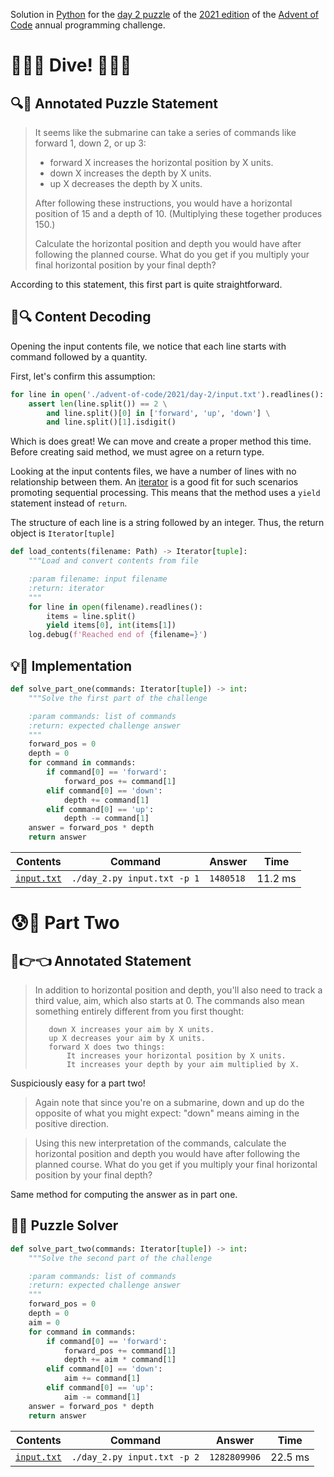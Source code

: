 Solution in [Python][py] for the [day 2 puzzle][aoc-2021-2] of the [2021 edition][aoc-2021] of the [Advent of Code][aoc] annual programming challenge.

# 🎄🌟🌟 Dive! 🎄🌟🌟

## 🔍📖 Annotated Puzzle Statement

> It seems like the submarine can take a series of commands like forward 1, down 2, or up 3:
> 
> - forward X increases the horizontal position by X units.
> - down X increases the depth by X units.
> - up X decreases the depth by X units.
> 
> After following these instructions, you would have a horizontal position of 15 and a depth of 10. (Multiplying these together produces 150.)
> 
> Calculate the horizontal position and depth you would have after following the planned course. What do you get if you multiply your final horizontal position by your final depth?

According to this statement, this first part is quite straightforward.

## 💾🔍 Content Decoding

Opening the input contents file, we notice that each line starts with command followed by a quantity.

First, let's confirm this assumption:

```python
for line in open('./advent-of-code/2021/day-2/input.txt').readlines():
    assert len(line.split()) == 2 \
        and line.split()[0] in ['forward', 'up', 'down'] \
        and line.split()[1].isdigit()
```

Which is does great! We can move and create a proper method this time. Before creating said method, we must agree on a return type. 

Looking at the input contents files, we have a number of lines with no relationship between them. An [iterator](py-iterator) is a good fit for such scenarios promoting sequential processing. This means that the method uses a `yield` statement instead of `return`.

The structure of each line is a string followed by an integer. Thus, the return object is `Iterator[tuple]`

```python
def load_contents(filename: Path) -> Iterator[tuple]:
    """Load and convert contents from file

    :param filename: input filename
    :return: iterator
    """
    for line in open(filename).readlines():
        items = line.split()
        yield items[0], int(items[1])
    log.debug(f'Reached end of {filename=}')
```

## 💡🙋 Implementation

```python
def solve_part_one(commands: Iterator[tuple]) -> int:
    """Solve the first part of the challenge

    :param commands: list of commands
    :return: expected challenge answer
    """
    forward_pos = 0
    depth = 0
    for command in commands:
        if command[0] == 'forward':
            forward_pos += command[1]
        elif command[0] == 'down':
            depth += command[1]
        elif command[0] == 'up':
            depth -= command[1]
    answer = forward_pos * depth
    return answer
```

Contents | Command | Answer | Time
--- | --- | --- | ---
[`input.txt`](./input.txt) | `./day_2.py input.txt -p 1` | `1480518` | 11.2 ms

# 😰🙅 Part Two

## 🥺👉👈 Annotated Statement

> In addition to horizontal position and depth, you'll also need to track a third value, aim, which also starts at 0. The commands also mean something entirely different from you first thought:
>
> ```
>    down X increases your aim by X units.
>    up X decreases your aim by X units.
>    forward X does two things:
>        It increases your horizontal position by X units.
>        It increases your depth by your aim multiplied by X.
> ```

Suspiciously easy for a part two!

> Again note that since you're on a submarine, down and up do the opposite of what you might expect: "down" means aiming in the positive direction.

> Using this new interpretation of the commands, calculate the horizontal position and depth you would have after following the planned course. What do you get if you multiply your final horizontal position by your final depth?

Same method for computing the answer as in part one.

## 🤔🤯 Puzzle Solver

```python
def solve_part_two(commands: Iterator[tuple]) -> int:
    """Solve the second part of the challenge

    :param commands: list of commands
    :return: expected challenge answer
    """
    forward_pos = 0
    depth = 0
    aim = 0
    for command in commands:
        if command[0] == 'forward':
            forward_pos += command[1]
            depth += aim * command[1]
        elif command[0] == 'down':
            aim += command[1]
        elif command[0] == 'up':
            aim -= command[1]
    answer = forward_pos * depth
    return answer
```

Contents | Command | Answer | Time
--- | --- | --- | ---
[`input.txt`](./input.txt) | `./day_2.py input.txt -p 2` | `1282809906` | 22.5 ms

[aoc]: https://adventofcode.com/
[aoc-2021]: https://adventofcode.com/2021/
[aoc-2021-2]: https://adventofcode.com/2021/day/2
[py]: https://docs.python.org/3/

[py-argparse]: https://docs.python.org/3/library/argparse.html
[py-cmath]: https://docs.python.org/3/library/cmath.html
[py-copy]: https://docs.python.org/3/library/copy.html
[py-counter]: https://docs.python.org/3/library/collections.html#collections.Counter
[py-decimal]: https://docs.python.org/3/library/decimal.html
[py-dict]: https://docs.python.org/3/tutorial/datastructures.html#dictionaries
[py-exit]: https://docs.python.org/3/library/sys.html?highlight=sys%20exit#sys.exit
[py-fractions]: https://docs.python.org/3/library/fractions.html
[py-generator]: https://docs.python.org/3/library/stdtypes.html#generator-types
[py-json-load]: https://docs.python.org/3/library/json.html#json.load
[py-iterator]: https://docs.python.org/3/reference/expressions.html#yield-expressions
[py-itertools]: https://docs.python.org/3/library/itertools.html
[py-itertools-permutations]: https://docs.python.org/3/library/itertools.html#itertools.permutations
[py-list]: https://docs.python.org/3/library/stdtypes.html#list
[py-main]: https://docs.python.org/3/library/__main__.html
[py-math]: https://docs.python.org/3/library/math.html
[py-math-comb]: https://docs.python.org/3/library/math.html#math.comb
[py-map]: https://docs.python.org/3/library/functions.html#map
[py-name]: https://docs.python.org/3/library/stdtypes.html#definition.__name__
[py-open]: https://docs.python.org/3/library/functions.html#open
[py-linesep]: https://docs.python.org/3/library/os.html#os.linesep
[py-read]: https://docs.python.org/3/library/io.html#io.TextIOBase.read
[py-return]: https://docs.python.org/3/reference/simple_stmts.html#the-return-statement
[py-set]: https://docs.python.org/3/library/stdtypes.html#set
[py-sn]: https://docs.python.org/3/library/types.html#types.SimpleNamespace
[py-split]: https://docs.python.org/3/library/stdtypes.html?highlight=strip#str.split
[py-string]: https://docs.python.org/3/library/stdtypes.html#textseq
[py-strip]: https://docs.python.org/3/library/stdtypes.html?highlight=strip#str.strip
[py-sum]: https://docs.python.org/3/library/functions.html#sum
[py-tuple]: https://docs.python.org/3/library/stdtypes.html#tuple
[py-zip]: https://docs.python.org/3/library/functions.html#zip
